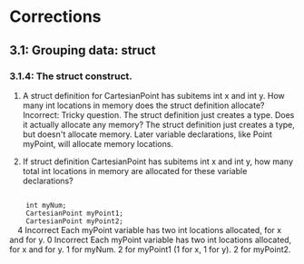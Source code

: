 # Corrections
## 3.1: Grouping data: struct
### 3.1.4: The struct construct.
1) A struct definition for CartesianPoint has subitems int x and int y. 
How many int locations in memory does the struct definition allocate?
Incorrect: Tricky question. The struct definition just creates a type. Does it actually allocate any memory?
The struct definition just creates a type, but doesn't allocate memory. Later variable declarations, like Point myPoint, will allocate memory locations.


2) If struct definition CartesianPoint has subitems int x and int y, how many total int locations in memory are allocated for these variable declarations?
  <code>
    int myNum;
    CartesianPoint myPoint1; 
    CartesianPoint myPoint2;
  </code>
4 Incorrect Each myPoint variable has two int locations allocated, for x and for y.
0 Incorrect Each myPoint variable has two int locations allocated, for x and for y.
1 for myNum. 
2 for myPoint1 (1 for x, 1 for y). 
2 for myPoint2.
